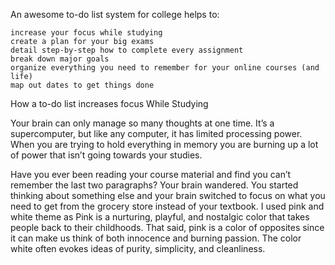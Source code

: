 An awesome to-do list system  for college helps to:

    increase your focus while studying
    create a plan for your big exams
    detail step-by-step how to complete every assignment
    break down major goals
    organize everything you need to remember for your online courses (and life)
    map out dates to get things done

How a to-do list increases focus While Studying

Your brain can only manage so many thoughts at one time. It’s a supercomputer, but like any computer, it has limited processing power. When you are trying to hold everything in memory you are burning up a lot of power that isn’t going towards your studies.

Have you ever been reading your course material and find you can’t remember the last two paragraphs? Your brain wandered. You started thinking about something else and your brain switched to focus on what you need to get from the grocery store instead of your textbook.
I used pink and white theme as Pink is a nurturing, playful, and nostalgic color that takes people back to their childhoods. That said, pink is a color of opposites since it can make us think of both innocence and burning passion. The color white often evokes ideas of purity, simplicity, and cleanliness.